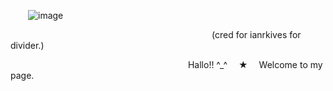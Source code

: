   ![image](https://github.com/user-attachments/assets/b41c67b6-d125-409a-8654-168c3f8f14f7)

                       (cred for ianrkives for divider.)




                         Hallo!! ^_^  ★  Welcome to my page.



       
